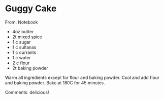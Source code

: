 # Guggy Cake
From: Notebook

* 4oz butter
* 2t mixed spice
* 1 c sugar
* 1 c sultanas
* 1 c currants
* 1 c water
* 2 c flour
* 2t baking powder

Warm all ingredients except for flour and baking powder.  Cool and add flour and baking powder.  Bake at 180C for 45 minutes.

Comments: delicious!

